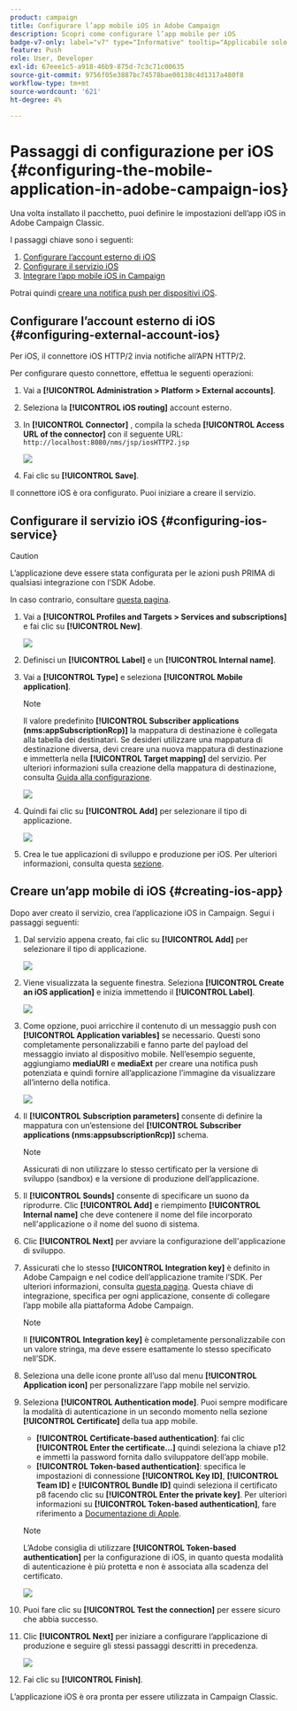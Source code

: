 ```yaml
---
product: campaign
title: Configurare l’app mobile iOS in Adobe Campaign
description: Scopri come configurare l’app mobile per iOS
badge-v7-only: label="v7" type="Informative" tooltip="Applicabile solo a Campaign Classic v7"
feature: Push
role: User, Developer
exl-id: 67eee1c5-a918-46b9-875d-7c3c71c00635
source-git-commit: 9756f05e3887bc74578bae00138c4d1317a480f8
workflow-type: tm+mt
source-wordcount: '621'
ht-degree: 4%

---
```


# Passaggi di configurazione per iOS {#configuring-the-mobile-application-in-adobe-campaign-ios}

Una volta installato il pacchetto, puoi definire le impostazioni dell’app iOS in Adobe Campaign Classic.

I passaggi chiave sono i seguenti:

1. [Configurare l’account esterno di iOS](#configuring-external-account-ios)
1. [Configurare il servizio iOS](#configuring-ios-service)
1. [Integrare l’app mobile iOS in Campaign](#creating-ios-app)

Potrai quindi [creare una notifica push per dispositivi iOS](create-notifications-ios.md).

## Configurare l’account esterno di iOS {#configuring-external-account-ios}

Per iOS, il connettore iOS HTTP/2 invia notifiche all’APN HTTP/2.

Per configurare questo connettore, effettua le seguenti operazioni:

1. Vai a **[!UICONTROL Administration > Platform > External accounts]**.
1. Seleziona la **[!UICONTROL iOS routing]** account esterno.
1. In **[!UICONTROL Connector]** , compila la scheda **[!UICONTROL Access URL of the connector]** con il seguente URL: ```http://localhost:8080/nms/jsp/iosHTTP2.jsp```

   ![](assets/nmac_connectors.png)

1. Fai clic su **[!UICONTROL Save]**.

Il connettore iOS è ora configurato. Puoi iniziare a creare il servizio.

## Configurare il servizio iOS {#configuring-ios-service}

>[!CAUTION]
>
>L’applicazione deve essere stata configurata per le azioni push PRIMA di qualsiasi integrazione con l’SDK Adobe.
>
>In caso contrario, consultare [questa pagina](https://developer.apple.com/documentation/usernotifications).

1. Vai a **[!UICONTROL Profiles and Targets > Services and subscriptions]** e fai clic su **[!UICONTROL New]**.

   ![](assets/nmac_service_1.png)

1. Definisci un **[!UICONTROL Label]** e un **[!UICONTROL Internal name]**.
1. Vai a **[!UICONTROL Type]** e seleziona **[!UICONTROL Mobile application]**.

   >[!NOTE]
   >
   >Il valore predefinito **[!UICONTROL Subscriber applications (nms:appSubscriptionRcp)]** la mappatura di destinazione è collegata alla tabella dei destinatari. Se desideri utilizzare una mappatura di destinazione diversa, devi creare una nuova mappatura di destinazione e immetterla nella **[!UICONTROL Target mapping]** del servizio. Per ulteriori informazioni sulla creazione della mappatura di destinazione, consulta [Guida alla configurazione](../../configuration/using/about-custom-recipient-table.md).

   ![](assets/nmac_ios.png)

1. Quindi fai clic su **[!UICONTROL Add]** per selezionare il tipo di applicazione.

   ![](assets/nmac_service_2.png)

1. Crea le tue applicazioni di sviluppo e produzione per iOS. Per ulteriori informazioni, consulta questa [sezione](configuring-the-mobile-application.md#creating-ios-app).

## Creare un’app mobile di iOS {#creating-ios-app}

Dopo aver creato il servizio, crea l’applicazione iOS in Campaign. Segui i passaggi seguenti:

1. Dal servizio appena creato, fai clic su **[!UICONTROL Add]** per selezionare il tipo di applicazione.

   ![](assets/nmac_service_2.png)

1. Viene visualizzata la seguente finestra. Seleziona **[!UICONTROL Create an iOS application]** e inizia immettendo il **[!UICONTROL Label]**.

   ![](assets/nmac_ios_2.png)

1. Come opzione, puoi arricchire il contenuto di un messaggio push con **[!UICONTROL Application variables]** se necessario. Questi sono completamente personalizzabili e fanno parte del payload del messaggio inviato al dispositivo mobile.
Nell’esempio seguente, aggiungiamo **mediaURl** e **mediaExt** per creare una notifica push potenziata e quindi fornire all’applicazione l’immagine da visualizzare all’interno della notifica.

   ![](assets/nmac_ios_3.png)

1. Il **[!UICONTROL Subscription parameters]** consente di definire la mappatura con un’estensione del **[!UICONTROL Subscriber applications (nms:appsubscriptionRcp)]** schema.

   >[!NOTE]
   >
   >Assicurati di non utilizzare lo stesso certificato per la versione di sviluppo (sandbox) e la versione di produzione dell’applicazione.

1. Il **[!UICONTROL Sounds]** consente di specificare un suono da riprodurre. Clic **[!UICONTROL Add]** e riempimento **[!UICONTROL Internal name]** che deve contenere il nome del file incorporato nell&#39;applicazione o il nome del suono di sistema.

1. Clic **[!UICONTROL Next]** per avviare la configurazione dell&#39;applicazione di sviluppo.

1. Assicurati che lo stesso **[!UICONTROL Integration key]** è definito in Adobe Campaign e nel codice dell’applicazione tramite l’SDK. Per ulteriori informazioni, consulta [questa pagina](integrating-campaign-sdk-into-the-mobile-application.md). Questa chiave di integrazione, specifica per ogni applicazione, consente di collegare l’app mobile alla piattaforma Adobe Campaign.

   >[!NOTE]
   >
   > Il **[!UICONTROL Integration key]** è completamente personalizzabile con un valore stringa, ma deve essere esattamente lo stesso specificato nell’SDK.

1. Seleziona una delle icone pronte all’uso dal menu **[!UICONTROL Application icon]** per personalizzare l’app mobile nel servizio.

1. Seleziona **[!UICONTROL Authentication mode]**. Puoi sempre modificare la modalità di autenticazione in un secondo momento nella sezione **[!UICONTROL Certificate]** della tua app mobile.
   * **[!UICONTROL Certificate-based authentication]**: fai clic **[!UICONTROL Enter the certificate...]**  quindi seleziona la chiave p12 e immetti la password fornita dallo sviluppatore dell’app mobile.
   * **[!UICONTROL Token-based authentication]**: specifica le impostazioni di connessione **[!UICONTROL Key ID]**, **[!UICONTROL Team ID]** e **[!UICONTROL Bundle ID]** quindi seleziona il certificato p8 facendo clic su **[!UICONTROL Enter the private key]**. Per ulteriori informazioni su **[!UICONTROL Token-based authentication]**, fare riferimento a [Documentazione di Apple](https://developer.apple.com/documentation/usernotifications/setting_up_a_remote_notification_server/establishing_a_token-based_connection_to_apns).

   >[!NOTE]
   >
   > L’Adobe consiglia di utilizzare **[!UICONTROL Token-based authentication]** per la configurazione di iOS, in quanto questa modalità di autenticazione è più protetta e non è associata alla scadenza del certificato.

   ![](assets/nmac_ios_4.png)

1. Puoi fare clic su **[!UICONTROL Test the connection]** per essere sicuro che abbia successo.

1. Clic **[!UICONTROL Next]** per iniziare a configurare l’applicazione di produzione e seguire gli stessi passaggi descritti in precedenza.

   ![](assets/nmac_ios_5.png)

1. Fai clic su **[!UICONTROL Finish]**.

L’applicazione iOS è ora pronta per essere utilizzata in Campaign Classic.
